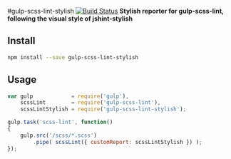 #gulp-scss-lint-stylish [![Build Status][travis-img]][travis-url]
**Stylish reporter for gulp-scss-lint, following the visual style of jshint-stylish**


## Install
```sh
npm install --save gulp-scss-lint-stylish
```

## Usage
```js
var gulp            = require('gulp'),
    scssLint        = require('gulp-scss-lint'),
    scssLintStylish = require('gulp-scss-lint-stylish');

gulp.task('scss-lint', function()
{
    gulp.src('/scss/*.scss')
        .pipe( scssLint({ customReport: scssLintStylish }) );
});
```

[travis-img]: https://travis-ci.org/roeldev/gulp-scss-lint-stylish.svg?branch=master
[travis-url]: https://travis-ci.org/roeldev/gulp-scss-lint-stylish
